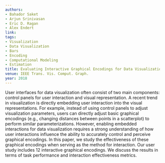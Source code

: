 ```yaml
---
authors:
- Bahador Saket
- Arjun Srinivasan
- Eric D. Ragan
- Alex Endert
link:
tags:
- Visualization
- Data Visualization
- Bars
- Encoding
- Computational Modeling
- Estimation
title: Evaluating Interactive Graphical Encodings for Data Visualization.
venue: IEEE Trans. Vis. Comput. Graph.
year: 2018
---
```

User interfaces for data visualization often consist of two main components: control panels for user interaction and visual representation. A recent trend in visualization is directly embedding user interaction into the visual representations. For example, instead of using control panels to adjust visualization parameters, users can directly adjust basic graphical encodings (e.g., changing distances between points in a scatterplot) to perform similar parameterizations. However, enabling embedded interactions for data visualization requires a strong understanding of how user interactions influence the ability to accurately control and perceive graphical encodings. In this paper, we study the effectiveness of these graphical encodings when serving as the method for interaction. Our user study includes 12 interactive graphical encodings. We discuss the results in terms of task performance and interaction effectiveness metrics.